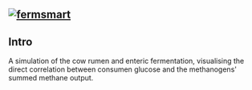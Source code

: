 <a href="https://ibb.co/cTVGcS"><img src="https://preview.ibb.co/kw27j7/fermsmart.png" alt="fermsmart" border="0"></a>
---

## Intro

A simulation of the cow rumen and enteric fermentation, visualising the direct correlation between consumen glucose and the methanogens' summed methane output.
